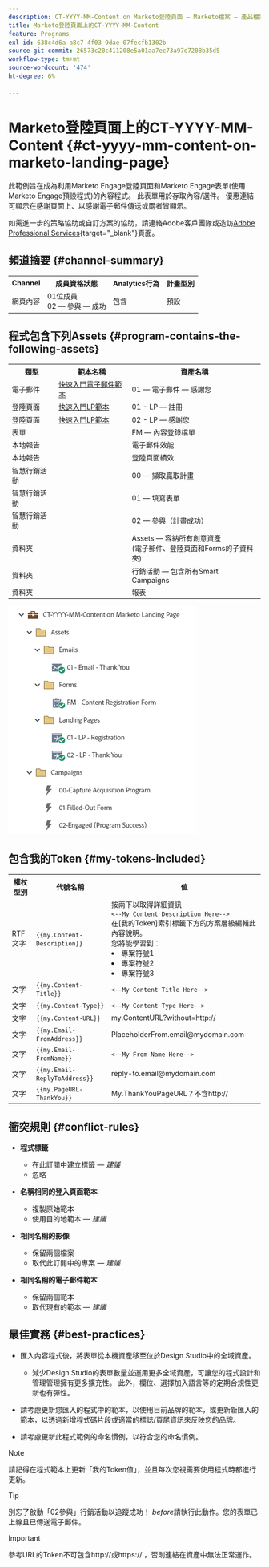 ```yaml
---
description: CT-YYYY-MM-Content on Marketo登陸頁面 — Marketo檔案 — 產品檔案
title: Marketo登陸頁面上的CT-YYYY-MM-Content
feature: Programs
exl-id: 638c4d6a-a8c7-4f03-9dae-07fecfb1302b
source-git-commit: 26573c20c411208e5a01aa7ec73a97e7208b35d5
workflow-type: tm+mt
source-wordcount: '474'
ht-degree: 6%

---
```


# Marketo登陸頁面上的CT-YYYY-MM-Content {#ct-yyyy-mm-content-on-marketo-landing-page}

此範例旨在成為利用Marketo Engage登陸頁面和Marketo Engage表單(使用Marketo Engage預設程式)的內容程式。 此表單用於存取內容/選件。 優惠連結可顯示在感謝頁面上、以感謝電子郵件傳送或兩者皆顯示。

如需進一步的策略協助或自訂方案的協助，請連絡Adobe客戶團隊或造訪[Adobe Professional Services](https://business.adobe.com/customers/consulting-services/main.html){target="_blank"}頁面。

## 頻道摘要 {#channel-summary}

<table style="table-layout:auto">
 <tbody>
  <tr>
   <th>Channel</th>
   <th>成員資格狀態</th>
   <th>Analytics行為</th>
   <th>計畫型別</th>
  </tr>
  <tr>
   <td>網頁內容</td>
   <td>01位成員
<br/>02 — 參與 — 成功</td>
   <td>包含</td>
   <td>預設</td>
  </tr>
 </tbody>
</table>

## 程式包含下列Assets {#program-contains-the-following-assets}

<table style="table-layout:auto">
 <tbody>
  <tr>
   <th>類型</th>
   <th>範本名稱</th>
   <th>資產名稱</th>
  </tr>
  <tr>
   <td>電子郵件</td>
   <td><a href="/help/marketo/product-docs/core-marketo-concepts/programs/program-library/quick-start-email-template.md" target="_blank">快速入門電子郵件範本</a></td>
   <td>01 — 電子郵件 — 感謝您</td>
  </tr>
  <tr>
   <td>登陸頁面</td>
   <td><a href="/help/marketo/product-docs/core-marketo-concepts/programs/program-library/quick-start-landing-page-template.md" target="_blank">快速入門LP範本</a></td>
   <td>01 - LP — 註冊</td>
  </tr>
  <tr>
   <td>登陸頁面</td>
   <td><a href="/help/marketo/product-docs/core-marketo-concepts/programs/program-library/quick-start-landing-page-template.md" target="_blank">快速入門LP範本</a></td>
   <td>02 - LP — 感謝您</td>
  </tr>
  <tr>
   <td>表單</td>
   <td> </td>
   <td>FM — 內容登錄檔單</td>
  </tr>
  <tr>
   <td>本地報告</td>
   <td> </td>
   <td>電子郵件效能</td>
  </tr>
  <tr>
   <td>本地報告</td>
   <td> </td>
   <td>登陸頁面績效</td>
  </tr>
   <tr>
   <td>智慧行銷活動</td>
   <td> </td>
   <td>00 — 擷取贏取計畫</td>
  </tr>
  <tr>
   <td>智慧行銷活動</td>
   <td> </td>
   <td>01 — 填寫表單</td>
  </tr>
  <tr>
   <td>智慧行銷活動</td>
   <td> </td>
   <td>02 — 參與（計畫成功）</td>
  </tr>
  <tr>
   <td>資料夾</td>
   <td> </td>
   <td>Assets — 容納所有創意資產
<br/>(電子郵件、登陸頁面和Forms的子資料夾)  </td>
  </tr>
  <tr>
   <td>資料夾</td>
   <td> </td>
   <td>行銷活動 — 包含所有Smart Campaigns</td>
  </tr>
  <tr>
   <td>資料夾</td>
   <td> </td>
   <td>報表</td>
  </tr>
 </tbody>
</table>

![](assets/ct-yyyy-mm-content-on-marketo-landing-page-1.png)

## 包含我的Token {#my-tokens-included}

<table style="table-layout:auto">
 <tbody>
  <tr>
   <th>權杖型別</th>
   <th>代號名稱</th>
   <th>值</th>
  </tr>
  <tr>
   <td>RTF文字</td>
   <td><code>{{my.Content-Description}}</code></td>
   <td>按兩下以取得詳細資訊
<br/><code><--My Content Description Here--></code>
<br/>在[我的Token]索引標籤下方的方案層級編輯此內容說明。
<br/>您將能學習到：
<li>專案符號1</li>
<li>專案符號2</li>
<li>專案符號3</li></td>
  </tr>
  <tr>
   <td>文字</td>
   <td><code>{{my.Content-Title}}</code></td>
   <td><code><--My Content Title Here--></code></td>
  </tr>
  <tr>
   <td>文字</td>
   <td><code>{{my.Content-Type}}</code></td>
   <td><code><--My Content Type Here--></code></td>
  </tr>
  <tr>
   <td>文字</td>
   <td><code>{{my.Content-URL}}</code></td>
   <td>my.ContentURL?without=http://</td>
  </tr>
  <tr>
   <td>文字</td>
   <td><code>{{my.Email-FromAddress}}</code></td>
   <td>PlaceholderFrom.email@mydomain.com</td>
  </tr>
  <tr>
   <td>文字</td>
   <td><code>{{my.Email-FromName}}</code></td>
   <td><code><--My From Name Here--></code></td>
  </tr>
  <tr>
   <td>文字</td>
   <td><code>{{my.Email-ReplyToAddress}}</code></td>
   <td>reply-to.email@mydomain.com</td>
  </tr>
  <tr>
   <td>文字</td>
   <td><code>{{my.PageURL-ThankYou}}</code></td>
   <td>My.ThankYouPageURL？不含http://</td>
  </tr>
 </tbody>
</table>

## 衝突規則 {#conflict-rules}

* **程式標籤**
   * 在此訂閱中建立標籤 — _建議_
   * 忽略

* **名稱相同的登入頁面範本**
   * 複製原始範本
   * 使用目的地範本 — _建議_

* **相同名稱的影像**
   * 保留兩個檔案
   * 取代此訂閱中的專案 — _建議_

* **相同名稱的電子郵件範本**
   * 保留兩個範本
   * 取代現有的範本 — _建議_

## 最佳實務 {#best-practices}

* 匯入內容程式後，將表單從本機資產移至位於Design Studio中的全域資產。
   * 減少Design Studio的表單數量並運用更多全域資產，可讓您的程式設計和管理管理擁有更多擴充性。 此外，欄位、選擇加入語言等的定期合規性更新也有彈性。

* 請考慮更新您匯入的程式中的範本，以使用目前品牌的範本，或更新新匯入的範本，以透過新增程式碼片段或適當的標誌/頁尾資訊來反映您的品牌。

* 請考慮更新此程式範例的命名慣例，以符合您的命名慣例。

>[!NOTE]
>
>請記得在程式範本上更新「我的Token值」，並且每次您視需要使用程式時都進行更新。

>[!TIP]
>
>別忘了啟動「02參與」行銷活動以追蹤成功！ _before_&#x200B;請執行此動作。您的表單已上線且已傳送電子郵件。

>[!IMPORTANT]
>
>參考URL的Token不可包含http://或https:// ，否則連結在資產中無法正常運作。
